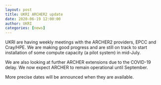 ```yaml
---
layout: post
title: UKRI ARCHER2 update
date: 2020-06-19 12:00:00
author: UKRI
categories: [news]
---
```


UKRI are having weekly meetings with the ARCHER2 providers, EPCC and Cray/HPE. We are making good progress and are still on track to start installation of some compute capacity (a pilot system) in mid-July. 

We are also looking at further ARCHER extensions due to the COVID-19 delay. We now expect ARCHER to remain operational until September.

More precise dates will be announced when they are available.


